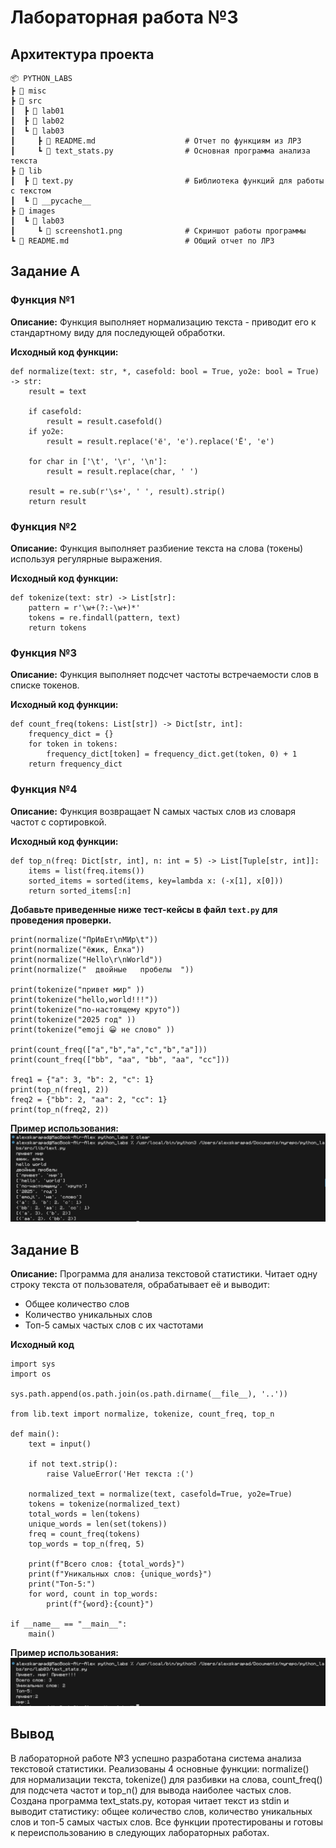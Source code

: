 # Лабораторная работа №3

## Архитектура проекта
```
📦 PYTHON_LABS
┣ 📂 misc
┣ 📂 src
┃  ┣ 📂 lab01
┃  ┣ 📂 lab02
┃  ┗ 📂 lab03
┃     ┣ 📜 README.md                    # Отчет по функциям из ЛР3
┃     ┗ 📜 text_stats.py                # Основная программа анализа текста
┣ 📂 lib                                     
┃  ┣ 📜 text.py                         # Библиотека функций для работы с текстом
┃  ┗ 📂 __pycache__
┣ 📂 images
┃  ┗ 📂 lab03
┃     ┗ 📜 screenshot1.png              # Скриншот работы программы
┗ 📜 README.md                          # Общий отчет по ЛР3
```

## Задание A 

### Функция №1

**Описание:** Функция выполняет нормализацию текста - приводит его к стандартному виду для последующей обработки.

**Исходный код функции:**
```
def normalize(text: str, *, casefold: bool = True, yo2e: bool = True) -> str:
    result = text
    
    if casefold:
        result = result.casefold()    
    if yo2e:
        result = result.replace('ё', 'е').replace('Ё', 'е')
    
    for char in ['\t', '\r', '\n']:
        result = result.replace(char, ' ')
    
    result = re.sub(r'\s+', ' ', result).strip()
    return result
```

### Функция №2

**Описание:** Функция выполняет разбиение текста на слова (токены) используя регулярные выражения.

**Исходный код функции:** 
```
def tokenize(text: str) -> List[str]:
    pattern = r'\w+(?:-\w+)*'
    tokens = re.findall(pattern, text)
    return tokens
```

### Функция №3

**Описание:** Функция выполняет подсчет частоты встречаемости слов в списке токенов.

**Исходный код функции:** 
```
def count_freq(tokens: List[str]) -> Dict[str, int]:
    frequency_dict = {}
    for token in tokens:
        frequency_dict[token] = frequency_dict.get(token, 0) + 1
    return frequency_dict
```

### Функция №4

**Описание:** Функция возвращает N самых частых слов из словаря частот с сортировкой.

**Исходный код функции:** 
```
def top_n(freq: Dict[str, int], n: int = 5) -> List[Tuple[str, int]]:
    items = list(freq.items())
    sorted_items = sorted(items, key=lambda x: (-x[1], x[0]))
    return sorted_items[:n]
```

**Добавьте приведенные ниже тест-кейсы в файл `text.py` для проведения проверки.**
```
print(normalize("ПрИвЕт\nМИр\t"))
print(normalize("ёжик, Ёлка")) 
print(normalize("Hello\r\nWorld"))
print(normalize("  двойные   пробелы  "))

print(tokenize("привет мир" ))
print(tokenize("hello,world!!!"))
print(tokenize("по-настоящему круто"))
print(tokenize("2025 год" ))
print(tokenize("emoji 😀 не слово" ))

print(count_freq(["a","b","a","c","b","a"]))
print(count_freq(["bb", "aa", "bb", "aa", "cc"]))

freq1 = {"a": 3, "b": 2, "c": 1}
print(top_n(freq1, 2))
freq2 = {"bb": 2, "aa": 2, "cc": 1}
print(top_n(freq2, 2))
```

**Пример использования:** 
![](misc/img/lab03/text_py_photo.png)

## Задание B

**Описание:** Программа для анализа текстовой статистики. Читает одну строку текста от пользователя, обрабатывает её и выводит:
* Общее количество слов
* Количество уникальных слов
* Топ-5 самых частых слов с их частотами 

**Исходный код**
```
import sys
import os

sys.path.append(os.path.join(os.path.dirname(__file__), '..'))

from lib.text import normalize, tokenize, count_freq, top_n

def main():
    text = input()
    
    if not text.strip():
        raise ValueError('Нет текста :(')
    
    normalized_text = normalize(text, casefold=True, yo2e=True)
    tokens = tokenize(normalized_text)
    total_words = len(tokens)
    unique_words = len(set(tokens))
    freq = count_freq(tokens)
    top_words = top_n(freq, 5)
    
    print(f"Всего слов: {total_words}")
    print(f"Уникальных слов: {unique_words}")
    print("Топ-5:")
    for word, count in top_words:
        print(f"{word}:{count}")

if __name__ == "__main__":
    main()
```

**Пример использования:** 
![](misc/img/lab03/text_stats_py_photo.png)

## Вывод 
В лабораторной работе №3 успешно разработана система анализа текстовой статистики. Реализованы 4 основные функции: normalize() для нормализации текста, tokenize() для разбивки на слова, count_freq() для подсчета частот и top_n() для вывода наиболее частых слов. Создана программа text_stats.py, которая читает текст из stdin и выводит статистику: общее количество слов, количество уникальных слов и топ-5 самых частых слов. Все функции протестированы и готовы к переиспользованию в следующих лабораторных работах.
